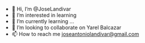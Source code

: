 - 👋 Hi, I’m @JoseLandivar
- 👀 I’m interested in learning 
- 🌱 I’m currently learning ...
- 💞️ I’m looking to collaborate on Yarel Balcazar
- 📫 How to reach me joseantoniolandivar@gmail.com

<!---
JoseLandivar/JoseLandivar is a ✨ special ✨ repository because its `README.md` (this file) appears on your GitHub profile.
You can click the Preview link to take a look at your changes.
--->
